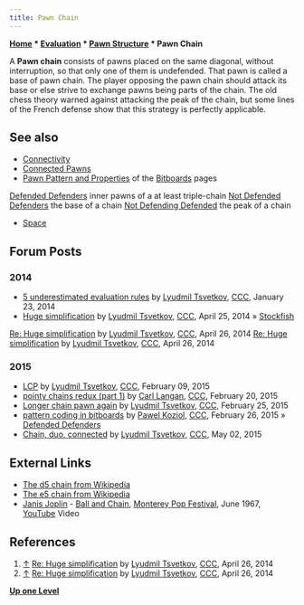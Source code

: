 ```yaml
---
title: Pawn Chain
---
```

**[Home](Home "Home") \* [Evaluation](Evaluation "Evaluation") \* [Pawn Structure](Pawn_Structure "Pawn Structure") \* Pawn Chain**


A **Pawn chain** consists of pawns placed on the same diagonal, without interruption, so that only one of them is undefended. That pawn is called a base of pawn chain. The player opposing the pawn chain should attack its base or else strive to exchange pawns being parts of the chain. The old chess theory warned against attacking the peak of the chain, but some lines of the French defense show that this strategy is perfectly applicable.




## See also


* [Connectivity](Connectivity "Connectivity")
* [Connected Pawns](Connected_Pawns "Connected Pawns")
* [Pawn Pattern and Properties](Pawn_Pattern_and_Properties "Pawn Pattern and Properties") of the [Bitboards](Bitboards "Bitboards") pages


 [Defended Defenders](Defended_Pawns_(Bitboards)#DefendedDefenders "Defended Pawns (Bitboards)") inner pawns of a at least triple-chain 
 [Not Defended Defenders](Defended_Pawns_(Bitboards)#NotDefendedDefenders "Defended Pawns (Bitboards)") the base of a chain
 [Not Defending Defended](Defended_Pawns_(Bitboards)#NotDefendingDefended "Defended Pawns (Bitboards)") the peak of a chain
* [Space](Space "Space")


## Forum Posts


### 2014


* [5 underestimated evaluation rules](http://www.talkchess.com/forum/viewtopic.php?t=51012) by [Lyudmil Tsvetkov](Lyudmil_Tsvetkov "Lyudmil Tsvetkov"), [CCC](CCC "CCC"), January 23, 2014
* [Huge simplification](http://www.talkchess.com/forum/viewtopic.php?t=52117&start=1) by [Lyudmil Tsvetkov](Lyudmil_Tsvetkov "Lyudmil Tsvetkov"), [CCC](CCC "CCC"), April 25, 2014 » [Stockfish](Stockfish "Stockfish")


 [Re: Huge simplification](http://www.talkchess.com/forum/viewtopic.php?t=52117&start=10) by [Lyudmil Tsvetkov](Lyudmil_Tsvetkov "Lyudmil Tsvetkov"), [CCC](CCC "CCC"), April 26, 2014
 [Re: Huge simplification](http://www.talkchess.com/forum/viewtopic.php?t=52117&start=24) by [Lyudmil Tsvetkov](Lyudmil_Tsvetkov "Lyudmil Tsvetkov"), [CCC](CCC "CCC"), April 26, 2014
### 2015


* [LCP](http://www.talkchess.com/forum/viewtopic.php?t=55272) by [Lyudmil Tsvetkov](Lyudmil_Tsvetkov "Lyudmil Tsvetkov"), [CCC](CCC "CCC"), February 09, 2015
* [pointy chains redux (part 1)](http://www.talkchess.com/forum/viewtopic.php?t=55399) by [Carl Langan](index.php?title=Carl_Langan&action=edit&redlink=1 "Carl Langan (page does not exist)"), [CCC](CCC "CCC"), February 20, 2015
* [Longer chain pawn again](http://www.talkchess.com/forum/viewtopic.php?t=55462) by [Lyudmil Tsvetkov](Lyudmil_Tsvetkov "Lyudmil Tsvetkov"), [CCC](CCC "CCC"), February 25, 2015
* [pattern coding in bitboards](http://www.talkchess.com/forum/viewtopic.php?t=55477) by [Pawel Koziol](Pawel_Koziol "Pawel Koziol"), [CCC](CCC "CCC"), February 26, 2015 » [Defended Defenders](Defended_Pawns_(Bitboards)#DefendedDefenders "Defended Pawns (Bitboards)")
* [Chain, duo, connected](http://www.talkchess.com/forum/viewtopic.php?t=56206) by [Lyudmil Tsvetkov](Lyudmil_Tsvetkov "Lyudmil Tsvetkov"), [CCC](CCC "CCC"), May 02, 2015


## External Links


* [The d5 chain from Wikipedia](https://en.wikipedia.org/wiki/Pawn_structure#d5_chain)
* [The e5 chain from Wikipedia](https://en.wikipedia.org/wiki/Pawn_structure#e5_chain)
* [Janis Joplin](Category:Janis_Joplin "Category:Janis Joplin") - [Ball and Chain](https://en.wikipedia.org/wiki/Ball_and_Chain_(Big_Mama_Thornton_song)), [Monterey Pop Festival](https://en.wikipedia.org/wiki/Monterey_Pop_Festival), June 1967, [YouTube](https://en.wikipedia.org/wiki/YouTube) Video


 
## References


1. <a id="cite-ref-1" href="#cite-note-1">↑</a> [Re: Huge simplification](http://www.talkchess.com/forum/viewtopic.php?t=52117&start=10) by [Lyudmil Tsvetkov](Lyudmil_Tsvetkov "Lyudmil Tsvetkov"), [CCC](CCC "CCC"), April 26, 2014
2. <a id="cite-ref-2" href="#cite-note-2">↑</a> [Re: Huge simplification](http://www.talkchess.com/forum/viewtopic.php?t=52117&start=24) by [Lyudmil Tsvetkov](Lyudmil_Tsvetkov "Lyudmil Tsvetkov"), [CCC](CCC "CCC"), April 26, 2014

**[Up one Level](Pawn_Structure "Pawn Structure")**







 
